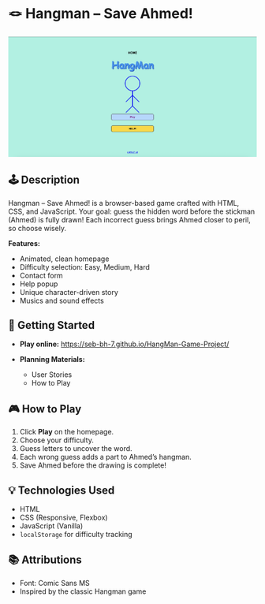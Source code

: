 # 🪢 Hangman – Save Ahmed!

![Screenshot][def]

## 🕹️ Description

Hangman – Save Ahmed! is a browser-based game crafted with HTML, CSS, and JavaScript. Your goal: guess the hidden word before the stickman (Ahmed) is fully drawn! Each incorrect guess brings Ahmed closer to peril, so choose wisely.

**Features:**
- Animated, clean homepage
- Difficulty selection: Easy, Medium, Hard
- Contact form
- Help popup
- Unique character-driven story
- Musics and sound effects

## 🚀 Getting Started

- **Play online:** https://seb-bh-7.github.io/HangMan-Game-Project/

- **Planning Materials:**
    - User Stories
    - How to Play

## 🎮 How to Play

1. Click **Play** on the homepage.
2. Choose your difficulty.
3. Guess letters to uncover the word.
4. Each wrong guess adds a part to Ahmed’s hangman.
5. Save Ahmed before the drawing is complete!

## 💡 Technologies Used

- HTML
- CSS (Responsive, Flexbox)
- JavaScript (Vanilla)
- `localStorage` for difficulty tracking

## 📚 Attributions

- Font: Comic Sans MS
- Inspired by the classic Hangman game

[def]: screenshot.png